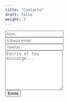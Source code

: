 ```yaml
---
title: "Contacte"
draft: false
weight: 3
---
```


<form name="contact" class="column is-three-fifths is-offset-one-fifth" action="/gracies/" method="POST" data-netlify="true">
    <input type="hidden" name="form-name" value="contact" />
    <!-- Text input-->
    <div class="field">
        <label class="label" for="Nom"></label>
        <div class="control">
            <input id="contact-form-name" name="Nom" type="text" placeholder="Nom" class="input" required="" autocomplete="off">
        </div>
    </div>
    <!-- Text input-->
    <div class="field">
        <label class="label" for="Email"></label>
        <div class="control">
            <input id="contact-form-email" name="Email" type="email" placeholder="Adreça email" class="input" required="" autocomplete="off">
        </div>
    </div>
    <!-- Phone input-->
    <div class="field">
        <label class="label" for="Telefon"></label>
        <div class="control">
            <input id="contact-form-phone" name="Telefon" type="tel" placeholder="Telèfon" class="input" required="" autocomplete="off">
        </div>
    </div>
    <!-- Textarea -->
    <div class="field">
        <label class="label" for="Missatge"></label>
        <textarea class="textarea" id="contact-form-message" name="Missatge" placeholder="Escriu el teu missatge..." rows="8"></textarea>
    </div>
    <!-- Button -->
    <div class="field">
        <button type="submit" class="button" value="Submit" id="Form-submit">Envia</button>
    </div>
</form>